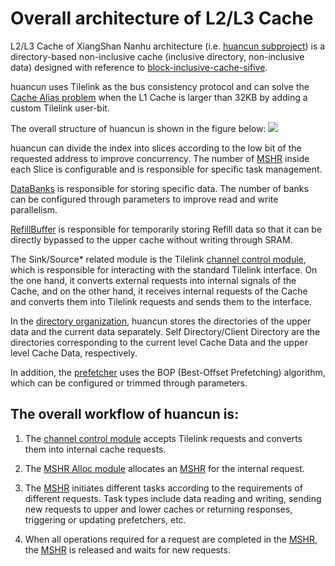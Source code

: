 # Overall architecture of L2/L3 Cache

L2/L3 Cache of XiangShan Nanhu architecture (i.e. [huancun subproject](https://github.com/OpenXiangShan/HuanCun)) is a directory-based non-inclusive cache (inclusive directory, non-inclusive data) designed with reference to [block-inclusive-cache-sifive](https://github.com/sifive/block-inclusivecache-sifive).

huancun uses Tilelink as the bus consistency protocol and can solve the [Cache Alias ​​problem](./cache_alias.md) when the L1 Cache is larger than 32KB by adding a custom Tilelink user-bit.

The overall structure of huancun is shown in the figure below:
![](../figs/huancun.png)

huancun can divide the index into slices according to the low bit of the requested address to improve concurrency. The number of [MSHR](./mshr.md) inside each Slice is configurable and is responsible for specific task management.

[DataBanks](./data.md) is responsible for storing specific data. The number of banks can be configured through parameters to improve read and write parallelism.

[RefillBuffer](./misc.md#refill_buffer) is responsible for temporarily storing Refill data so that it can be directly bypassed to the upper cache without writing through SRAM.

The Sink/Source\* related module is the Tilelink [channel control module](./channels.md), which is responsible for interacting with the standard Tilelink interface. On the one hand, it converts external requests into internal signals of the Cache, and on the other hand, it receives internal requests of the Cache and converts them into Tilelink requests and sends them to the interface.

In the [directory organization](./directory.md), huancun stores the directories of the upper data and the current data separately.
Self Directory/Client Directory are the directories corresponding to the current level Cache Data and the upper level Cache Data, respectively.

In addition, the [prefetcher](./prefetch.md) uses the BOP (Best-Offset Prefetching) algorithm, which can be configured or trimmed through parameters.

## The overall workflow of huancun is:

1. The [channel control module](./channels.md) accepts Tilelink requests and converts them into internal cache requests.

2. The [MSHR Alloc module](./misc.md#alloc) allocates an [MSHR](./mshr.md) for the internal request.

3. The [MSHR](./mshr.md) initiates different tasks according to the requirements of different requests. Task types include data reading and writing, sending new requests to upper and lower caches or returning responses, triggering or updating prefetchers, etc.

4. When all operations required for a request are completed in the [MSHR](./mshr.md), the [MSHR](./mshr.md) is released and waits for new requests.
